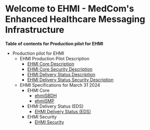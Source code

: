 # Welcome to EHMI - MedCom's Enhanced Healthcare Messaging Infrastructure

**Table of contents for Production pilot for EHMI**

- Production pilot for EHMI 
  - EHMI Production Pilot Description
    - [EHMI Core Description](/docs/assets/documents/production-pilot/index.md#ehmi-core-description)
    - [EHMI Core Security Description](/docs/assets/documents/production-pilot/index.md#ehmi-core-security-description)
    - [EHMI Delivery Status Description](/docs/assets/documents/production-pilot/index.md#ehmi-delivery-status-description)
    - [EHMI Delivery Status Security Description](/docs/assets/documents/production-pilot/index.md#ehmi-delivery-status-security-description)
  - EHMI Specifications for March 31 2024
    - EHMI Core
      - [ehmiSBDH](/assets/documents/ecore/ehmiSBDH/index.md)
      - [ehmiSMP](/assets/documents/ecore/SMP/index.md)
    - EHMI Delivery Status (EDS)
      - [EHMI Delivery Status (EDS)](/assets/documents/eds/index.md)
    - EHMI Security
      - [EHMI Security](/assets/documents/security/index.md)


